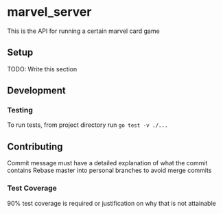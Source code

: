 # marvel_server

This is the API for running a certain marvel card game

## Setup
TODO: Write this section

## Development

### Testing
To run tests, from project directory run `go test -v ./...`

## Contributing 
Commit message must have a detailed explanation of what the commit contains
Rebase master into personal branches to avoid merge commits

### Test Coverage
90% test coverage is required or justification on why that is not attainable
